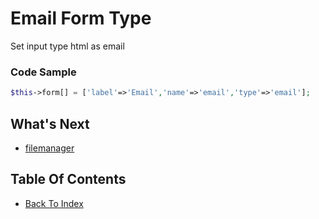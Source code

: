 # Email Form Type
Set input type html as email

### Code Sample
```php
$this->form[] = ['label'=>'Email','name'=>'email','type'=>'email'];
```

## What's Next
- [filemanager](./form-filemanager.md)

## Table Of Contents
- [Back To Index](./index.md)